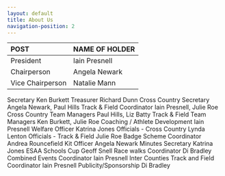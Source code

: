 ```yaml
---
layout: default
title: About Us
navigation-position: 2
---
```


| POST              | NAME OF HOLDER    |
| :-----            | :-------------    |
| President         | Iain Presnell     |
| Chairperson       | Angela Newark     |
| Vice Chairperson	| Natalie Mann      |



Secretary	Ken Burkett
Treasurer	Richard Dunn
Cross Country Secretary	Angela Newark, Paul Hills
Track & Field Coordinator	Iain Presnell, Julie Roe
Cross Country Team Managers	Paul Hills, Liz Batty
Track & Field Team Managers	Ken Burkett, Julie Roe
Coaching / Athlete Development	Iain Presnell
Welfare Officer	Katrina Jones
Officials - Cross Country	Lynda Lenton
Officials - Track & Field	Julie Roe
Badge Scheme Coordinator	Andrea Rouncefield
Kit Officer	Angela Newark
Minutes Secretary	Katrina Jones
ESAA Schools Cup	Geoff Snell
Race walks Coordinator	Di Bradley
Combined Events Coordinator	Iain Presnell
Inter Counties Track and Field Coordinator	Iain Presnell
Publicity/Sponsorship	Di Bradley